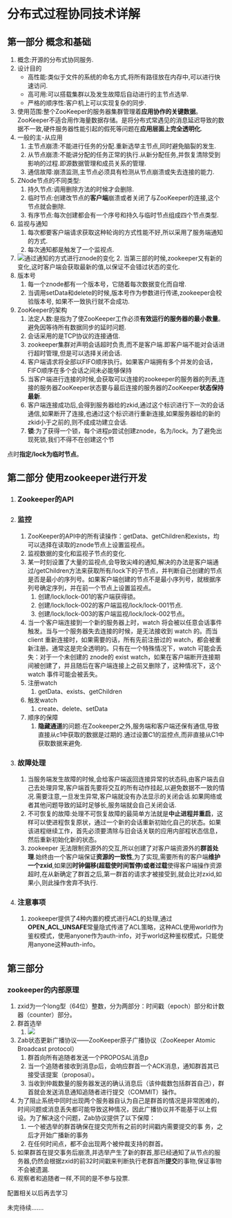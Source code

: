 # 分布式过程协同技术详解

## 第一部分 概念和基础

1. 概念:开源的分布式协同服务.
2. 设计目的
   - 高性能:类似于文件的系统的命名方式,将所有路径放在内存中,可以进行快速访问.
   - 高可用:可以搭载集群以及发生故障后自动进行的主节点选举.
   - 严格的顺序性:客户机上可以实现复杂的同步.
3. 使用范围:整个ZooKeeper的服务器集群管理着**应用协作的关键数据**。ZooKeeper不适合⽤作海量数据存储。是将分布式常遇见的消息延迟导致的数据不一致,硬件服务器性能引起的假死等问题在**应用层面上完全透明化**.
4. 一般的主-从应用
   1. 主节点崩溃:不能进行任务的分配.重新选举主节点,同时避免脑裂的发生.
   2. 从节点崩溃:不能讲分配的任务正常的执行.从新分配任务,并恢复清除受到影响的过程.即源数据管理和成员关系的管理.
   3. 通信故障:崩溃监测,主节点必须具有检测从节点崩溃或失去连接的能力.
5. ZNode节点的不同类型:
   1. 持久节点:调用删除方法的时候才会删除.
   2. 临时节点:创建改节点的**客户端**崩溃或者关闭了与ZooKeeper的连接,这个节点就会删除.
   3. 有序节点:每次创建都会有一个序号和持久与临时节点组成四个节点类型.
6. 监视与通知
   1. 每次都要客户端请求获取这种轮询的方式性能不好,所以采用了服务端通知的方式.
   2. 每次通知都是触发了一个监视点.
1. ![通过通知的方式进行znode的变化](D:\develop\GitHub\project\outstanding\typora\picture\zookeeper\通过通知的方式进行znode的变化.png)
      2. 当第三部的时候,zookeeper又有新的变化,这时客户端会获取最新的值,以保证不会错过状态的变化.
7. 版本号
   1. 每⼀个znode都有⼀个版本号，它随着每次数据变化⽽⾃增.
   2. 当调用setData和delete的时候,版本号作为参数进行传递,zookeeper会校验版本号, 如果不一致执行就不会成功.
8. ZooKeeper的架构
   1. 法定人数:是指为了使ZooKeeper⼯作必须**有效运⾏的服务器的最⼩数量**。避免因等待所有数据同步的延时问题.
   2. 会话采用的是TCP协议的连接通信.
   3. zookeeper集群对声明会话超时负责,而不是客户端.即客户端不能对会话进行超时管理,但是可以选择关闭会话.
   4. 客户端请求将全部以FIFO顺序执⾏。如果客户端拥有多个并发的会话，FIFO顺序在多个会话之间未必能够保持
   5. 当客户端进行连接的时候,会获取可以连接的zookeeper的服务器的列表,连接的服务器ZooKeeper状态要与最后连接的服务器的ZooKeeper**状态保持最新**.
   6. 客户端连接成功后,会得到服务器给的zkid,通过这个标识进行下一次的会话通信,如果断开了连接,也通过这个标识进行重新连接,如果服务器给的新的zkid小于之前的,则不成成功建立会话.
   7. **锁**:为了获得⼀个锁，每个进程p尝试创建znode，名为/lock。为了避免出现死锁,我们不得不在创建这个节
   

点时**指定/lock为临时节点**。
## 第二部分 使用zookeeper进行开发

1. ### Zookeeper的API

2. ### 监控

   1. ZooKeeper的API中的所有读操作：getData、getChildren和exists，均可以选择在读取的znode节点上设置监视点。
   2. 监视数据的变化和监视子节点的变化.
   3. 某一时刻设置了大量的监视点,会导致尖峰的通知,解决的办法是客户端通过/getChildren方法来获取所有/lock下的⼦节点，并判断⾃⼰创建的节点是否是最⼩的序列号。如果客户端创建的节点不是最⼩序列号，就根据序列号确定序列，并在前⼀个节点上设置监视点。
      1. 创建/lock/lock-001的客户端获得锁。
      2. 创建/lock/lock-002的客户端监视/lock/lock-001节点.
      3. 创建/lock/lock-003的客户端监视/lock/lock-002节点。
   4. 当一个客户端连接到一个新的服务器上时，watch 将会被以任意会话事件触发。当与一个服务器失去连接的时候，是无法接收到 watch 的。而当 client 重新连接时，如果需要的话，所有先前注册过的 watch，都会被重新注册。通常这是完全透明的。只有在一个特殊情况下，watch 可能会丢失：对于一个未创建的 znode的 exist watch，如果在客户端断开连接期间被创建了，并且随后在客户端连接上之前又删除了，这种情况下，这个 watch 事件可能会被丢失。
   5. 注册watch
      1. getData、exists、getChildren
   6. 触发watch
      1. create、delete、setData
   7. 顺序的保障
      1. **隐藏通道**的问题:在Zookeeper之外,服务端和客户端还保有通信,导致直接从c1中获取的数据是过期的.通过设置C1的监控点,而非直接从C1中获取数据来避免.

3. ### 故障处理

   1. 当服务端发生故障的时候,会给客户端返回连接异常的状态码,由客户端去自己去处理异常,客户端首先要将交互的所有动作挂起,以避免数据不一致的情况.需要注意,一旦发生异常,客户端就没有办法显示的关闭会话.如果网络或者其他问题导致的延时足够长,服务端就会自己关闭会话.
   2. 不可恢复的故障:处理不可恢复故障的最简单⽅法就是**中⽌进程并重启**，这样可以使进程恢复原状，通过⼀个新的会话重新初始化⾃⼰的状态。如果该进程继续⼯作，⾸先必须要清除与旧会话关联的应⽤内部程状态信息，然后重新初始化新的状态。
   3. zookeeper 无法限制资源外的交互,所以创建了对客户端资源外的**群首处理**.始终由一个客户端保证**资源的一致性**,为了实现,需要所有的客户端**维护一个zxid**,如果因**时钟偏移(超载使时间暂停)或者过载**使得客户端操作资源超时,在从新确定了群首之后,第一群首的请求才被接受到,就会比对zxid,如果小,则此操作舍弃不执行.

4. ### 注意事项

   1. zookeeper提供了4种内置的模式进行ACL的处理,通过**OPEN_ACL_UNSAFE**常量隐式传递了ACL策略，这种ACL使⽤world作为鉴权模式，使⽤anyone作为auth-info，对于world这种鉴权模式，只能使⽤anyone这种auth-info。

## 第三部分

### zookeeper的内部原理

1. zxid为⼀个long型（64位）整数，分为两部分：时间戳（epoch）部分和计数器（counter）部分。
2. 群首选举
   1. ![](D:.\picture\zookeeper\群首选举.png)
3. Zab状态更新广播协议——ZooKeeper原⼦⼴播协议（ZooKeeper Atomic Broadcast protocol）
   1. 群⾸向所有追随者发送⼀个PROPOSAL消息p
   2. 当⼀个追随者接收到消息p后，会响应群⾸⼀个ACK消息，通知群⾸其已接受该提案（proposal）。
   3. 当收到仲裁数量的服务器发送的确认消息后（该仲裁数包括群⾸⾃⼰），群⾸就会发送消息通知追随者进⾏提交（COMMIT）操作。
4. 为了阻⽌系统中同时出现两个服务器⾃认为⾃⼰是群⾸的情况是⾮常困难的，时间问题或消息丢失都可能导致这种情况，因此⼴播协议并不能基于以上假设。为了解决这个问题，Zab协议提供了以下保障：
   1. ⼀个被选举的群首确保在提交完所有之前的时间戳内需要提交的事
      务，之后才开始⼴播新的事务
   2. 在任何时间点，都不会出现两个被仲裁支持的群首。
5. 如果群首在提交事务后崩溃,并选举产生了新的群首,那已经通知了从节点的服务器,仍然会根据zxid的前32时间戳来判断执行老群首所**提交**的事物,保证事物不会被遗漏.
6. 观察者和追随者一样,不同的是不参与投票.

配置相关以后再去学习   

未完待续.......